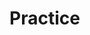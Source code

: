 # Practice

<!-- echo "# Practice" >> README.md
  git init
  git add README.md
  git commit -m "first commit"
  git branch -M main
  git remote add origin https://github.com/Jahirul-Islam-Jantu/Practice.git
  git push -u origin main
  git remote add origin https://github.com/Jahirul-Islam-Jantu/Practice.git
  git branch -M main
  git push -u origin main
   -->
